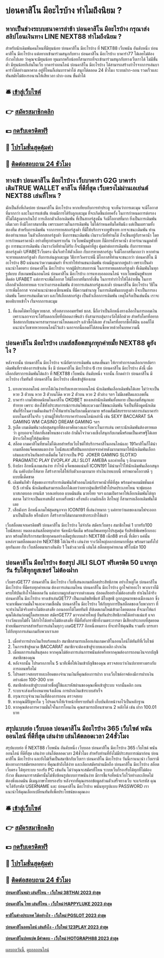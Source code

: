 # บ่อนคาสิโน มีอะไรบ้าง ทำไมถึงนิยม ?
## หากเป็นช่วงระบบธนาคารล่าช้า บ่อนคาสิโน มีอะไรบ้าง กรุณาส่งสลิปโอนเงินทาง LINE NEXT88 ทำไมถึงนิยม ?
สำหรับนักเดิมพันคนไหนที่มีทุนน้อย บ่อนคาสิโน มีอะไรบ้าง ที่ NEXT88 เว็บพนัน อันดับหนึ่ง บ่อนคาสิโน มีอะไรบ้าง แต่อยากเข้ามาร่วมสนุกกับทาง บ่อนคาสิโน มีอะไรบ้าง บาคาร่า77 ได้เลยไม่ต้องกังวลไปเลย ว่าคุณจะมีทุนน้อย ทุนมากหรือน้อยก็สามารถที่จะเข้ามาร่วมสนุกกับทางเว็บเราได้ ไม่มีขั้นต่ำ มีทุนน้อยก็เล่นในเว็บ บาคาร่าออนไลน์ บ่อนคาสิโน มีอะไรบ้าง ได้สามารถสร้างกำไรจากการเล่นบาคาร่าได้อย่างมหาศาล อยู่ที่ไหนก็เล่นบาราค่าได้ สนุกได้ตลอด 24 ชั่วโมง ระบบฝาก-ถอน รวดเร็วและทันสมัยไม่ต้องรอนานให้เสียเวลา ฝาก-ถอน ขั้นต่ำได้

## 🛎 [เข้าสู่เว็บไซต์](https://bit.ly/3SdLNi2)
## 👉 [สมัครสมาชิกคลิก](https://bit.ly/3SdLNi2)
## 💵 [กดรับเครดิตฟรี](https://bit.ly/3dyRKHj)
## 👑 [โปรโมชั่นสุดคุ้มค่า](https://bit.ly/3dyRKHj)
## 📱 [ติดต่อสอบถาม 24 ชัวโมง](https://bit.ly/3dyRKHj)

## ทางเข้า บ่อนคาสิโน มีอะไรบ้าง เว็บบาคาร่า G2G บาคาร่าเติมTRUE WALLET คาสิโน ที่ดีที่สุด เว็บตรงไม่ผ่านเอเย่นต์ NEXT88 เล่นที่ไหน ?
มักเป็นสิ่งที่เกิดบ่อย บ่อนคาสิโน มีอะไรบ้าง หากเทียบกับการทำประตู จะเห็นว่าการเตะมุม จะมีโอกาสที่มากกว่า และในการแข่งขัน ย่อมมีการได้รับลูกเตะมุม ที่จะเกิดขึ้นบ่อยครั้ง ในการกำหนดการต่อรอง ที่ไม่ได้สูงมากเกินไป การเลือกตัวเลือกเดิมพัน ที่เป็นสกอร์สูงนั้น จึงมีโอกาสที่มาก ยิ่งเป็นการเดิมพันเต็มเวลา ยิ่งมีโอกาสมากขึ้น เพราะผลรวมในการเดิมพัน ไม่ได้กำหนดทีมใดทีมนึง แต่เป็นผลรวมทั้งสองทีม
สำหรับการเดิมพัน จากการทายสกอร์สูงต่ำ ที่มีให้บริการจากยูฟ่าเบท การจะชนะเดิมพัน ท่านต้องทำนายผล ในตัวเลือกสกอร์สูงต่ำ ซึ่งการชนะเดิมพัน เงินรางวัลที่ท่านได้ ก็จะขึ้นอยู่กับราคาน้ำ โดยการกำหนดราคาน้ำ อย่างที่ทุกท่านทราบกัน ว่าเว็บพนันยูฟ่าเบท ก็มีการตั้งราคาน้ำ ด้วยจำนวนมูลค่าที่สูง การชนะการเดิมพัน เงินรางวัลที่ท่านได้รับ ก็จะมีมูลค่าที่สูง คุ้มค่าต่อการเดิมพัน กับการทายผลสกอร์สูงต่ำ UFABETเว็บตรง
นั่นจึงทำให้ตัวเลือก กับการทายสกอร์สูง จึงมีโอกาสที่มากกว่า หากท่านจะทายผลสกอร์สูงต่ำ กับการเล่นลูกเตะมุม วิธีการวิเคราะห์นี้ มีโอกาสที่ท่านจะชนะกว่า บ่อนคาสิโน มีอะไรบ้าง 80 แน่นอนว่าความแม่นยำ ที่จะทำให้ท่านชนะเดิมพัน ย่อมมีสูงมากอยู่แล้ว เพราะเป็นคำแนะนำโดยตรง บ่อนคาสิโน มีอะไรบ้าง จากผู้มีประสบการณ์ ในการทายผลสกอร์สูงต่ำ ที่เดิมพันในทุกรูปแบบ กับเกมพนันออนไลน์ บ่อนคาสิโน มีอะไรบ้าง การแทงบอลออนไลน์ จากเว็บพนันยูฟ่าเบท ติดต่อ UFABET
แต่การจะเพิ่มโอกาส ให้มีโอกาสที่มากยิ่งขึ้น ในการทำกำไรให้ได้ง่ายขึ้น ในการเลือกตัวเลือกทายผล ระหว่างการลงเดิมพัน ด้วยการเล่นสกอร์สูงและต่ำ บ่อนคาสิโน มีอะไรบ้าง วิธีในการเพิ่มโอกาส จากคำแนะนำของเซียนพนัน ที่มีความชำนาญ ในการเดิมพันแบบสูงต่ำ ก็จะเป็นการลงเดิมพัน โดยการเล่นเต็มเวลา และให้เลือกสกอร์สูง เป็นตัวเลือกการเดิมพัน เหตุใดจึงเป็นเช่นนั้น เราจะขออธิบายเข้าใจ เริ่มจากการเตะมุม
1. ที่แอดได้พาไปดูหวยธกส. หรือสลากออมทรัพย์ ธกส. นี้ถือว่าเป็นอีกหนึ่งทางเลือกในการออมเงิน เพราะนอกจากจะได้รับดอกเบี้ยที่ปลอดภาษีแล้ว ยังสามารถลุ้นรางวัลได้อีกด้วย สำหรับใครที่อยากซื้อสลากกับธนาคารสามารถดาวน์โหลดแอปฯ แล้วซื้อได้เลย ส่วนใครที่อยากซื้อใต้ดิน แอดก็ได้แนะนำเว็บขายหวยออนไลน์ไว้แล้ว นอกจากนี้แอดก็ได้สอนซื้อหวยด้วยในบทความนี้

## บ่อนคาสิโน มีอะไรบ้าง เกมส์สล็อตสนุกทุกค่ายมั้ย NEXT88 ดูยังไง ?
หลังจากนั้น บ่อนคาสิโน มีอะไรบ้าง จะมีอัตราการเดิมพัน แสดงขึ้นมา ให้เราทำการกดเลือกเรทอัตราเดิมพันที่เราต้องการเข้าเล่น ซึ่ง มี บ่อนคาสิโน มีอะไรบ้าง 6 เรท บ่อนคาสิโน มีอะไรบ้าง ดังนี้
เมื่อเลือกอัตราการเดิมพันได้แล้ว ที่ NEXT88 เว็บพนัน อันดับหนึ่ง จากนั้น ก็กดคำว่า บ่อนคาสิโน มีอะไรบ้าง เริ่มทันที บ่อนคาสิโน มีอะไรบ้าง เพื่อเข้าสู่ห้องเกม
1. แทงหวยออนไลน์ อยากได้เงินง่ายกับแทงหวยออนไลน์ นักเดิมพันเลือกเดิมพันได้เลย ไม่ว่าจะเป็นหวย 3 ตัวบน หวย 3 ตัวบนโต๊ด หวย 2 ตัวบน หวย 2 ตัวล่าง ฯลฯ ไม่มีเลขปิดและเลขอั้น
2. บาคาร่า เกมไพ่ยอดนิยมในคาสิโน OKDBET ของเหล่านักเดิมพันทั้งหลาย เป็นเกมที่สนุกและท้าทาย เพราะ ต้องใช้ทั้งประสบการณ์การเล่นไพ่และดวงมาใช้ขณะเดิมพัน จึงเป็นที่ดึงดูดนักเดิมพันที่รักในความตื่นเต้นเร้าใจให้มาทำเงินกับเกมนี้มากมาย พร้อมสัมผัสบรรยากาศการเล่นบาคาร่าแบบในคาสิโนจริง ๆ ผ่านผู้ให้บริการบาคาร่าออนไลน์เหล่านี้ เช่น SEXY BACCARAT SA GAMING WM CASINO DREAM GAMING ฯลฯ
3. รูเล็ต เกมเดิมพันวงล้อสุดสนุกที่ต้องอาศัยดวงและจังหวะในการเล่น เพราะนักเดิมพันต้องทายผลว่า ลูกบอลจะไปตกที่เลขไหนของวงล้อ ถ้ามั่นใจว่าดวงแข็งก็สนุกกับเกมนี้พร้อมเป็นเศรษฐีได้เลย มีรางวัลใหญ่ให้ลุ้นเพียบ
4. สล็อต เกมคาสิโนที่ขาดไม่ได้เลยสำหรับเว็บไซต์ให้บริการคาสิโนออนไลน์และ 191คาสิโนก็ได้นำเกมสล็อตแจ็คพอตแตกง่าย โบนัสและฟรีสปินออกบ่อยจากค่ายดังมากมายมาให้นักเดิมพันเลือกเล่นและทำเงินกันอย่างเต็มอิ่ม ไม่ว่าจะเป็น PG  JOKER GAMING SLOTXO PRAGMATIC PLAY EVOPLAY JILI SLOT AMEBA และค่ายอื่น ๆ อีกมากมาย
5. ยิงปลา อีกหนึ่งเกมเล่นง่าย กำไรดี แจ็คพอตแน่นที่ ICON191 ได้นำมาไว้ให้นักเดิมพันเลือกสนุกกัน แค่ยิงปลาให้ตาย ก็สร้างรายได้ให้กับตัวเองมากมาย ทำเงินง่ายแบบนี้ อย่าพลาดโอกาสดี ๆ แบบนี้เด็ดขาด
6. เดิมพันกีฬา ที่สุดของการบริการเดิมพันกีฬาออนไลน์กับราคาน้ำที่ดีที่สุด พร้อมค่าคอมมิชชั่นแค่ 0.5 เท่านั้น นักเดิมพันสามารถเลือกได้เลยว่าอยากลุ้นเชียร์กีฬาโปรดประเภทไหน จะฟุตบอล บาสเกตบอล เทนนิส วอลเลย์บอล แบดมินตัน มวยไทย ฯลฯ แถมเปิดราคาให้เลือกเดิมพันได้ทุกตลาด ไม่ว่าจะเป็นแทงสเต็ป แทงครึ่งหน้า ครึ่งหลัง เกมลีกเล็ก ลีกใหญ่ ก็สามารถเลือกเดิมพันได้เลย
7. เสือมังกร อีกหนึ่งเกมไพ่สุดสนุกจาก ICON191 ที่เล่นง่ายมาก ๆ แค่ทายว่าผลของเกมไพ่จะออกมาเป็นฝั่งเสือ หรือมังกร ก็สร้างรายได้มากมายเข้ากระเป๋าได้แล้ว

เว็บสล็อตแจกเครดิตฟรี บ่อนคาสิโน มีอะไรบ้าง ไม่จำกัด สมัครเว็บตรง สมาชิกใหม่ 1 บาทรับ100 โบนัสเยอะ ทดลองเล่นสล็อตทุกค่าย จัดหนักจัดเต็ม พร้อมอัพเดททุกโปรสุดคุ้ม รับสิทธิพิเศษอีกเยอะมาก พร้อมให้บริการสมาชิกทุกคนอย่างเต็มรูปแบบแล้ว NEXT88 เน็ก88 ตรงนี้ ที่เดียว แค่นั้น แหล่งรวมสล็อตแตกง่าย NEXT88 ได้เงินจริง เล่นง่าย รางวัลใหญ่ออกบ่อยมากที่สุด พร้อมรวมทั้งไปลุยกันเลย กับ เว็บสล็อตมาแรงอันดับ 1 ในช่วงเวลานี้ เล่นได้ สล็อตทุกค่ายเกม ฟรีโบนัส 100

## บ่อนคาสิโน มีอะไรบ้าง ข้อสรุป JILI SLOT ฟรีเครดิต 50 แจกทุกวัน รับได้ทุกยูสเซอร์ ไม่ต้องฝาก
เว็บตรงGET77 บ่อนคาสิโน มีอะไรบ้าง เว็บที่เสนอเกมสล็อตประสิทธิภาพ อย่างใหญ่โต บ่อนคาสิโน มีอะไรบ้าง ที่มีครบทุกค่ายเกม ต้องการเล่นเกมไหน บ่อนคาสิโน มีอะไรบ้าง ถูกใจค่ายอะไร พวกเราก็มีครบให้บันเทิงใจได้ตลอดวัน แต่ละเกมถูกส่งมาจากต่างแดน ปลอดภัยอย่างไม่ต้องสงสัย ทำเงินได้จริง บ่อนคาสิโน มีอะไรบ้าง ทางเข้าเล่นGET77 เป็นเกมลิขสิทธิ์แท้ มีใบสุทธิ ถูกกฎหมายของเมืองนอก ซึ่งจะมาเพิ่มความมั่นใจและความเชื่อมั่น บ่อนคาสิโน มีอะไรบ้าง ให้กับทุกการปั่นสล็อตของเว็บพวกเรา ที่จะทำเงินได้จริงอย่างไม่ต้องสงสัย ถอนออกได้โดยทันที อัปเดตเกมใหม่เข้ามาโดยตลอด ที่จะมาให้แก่คุณได้เล่นก่อนผู้ใดสหายเลย สมัครGET77 มาจากค่ายใหญ่ ยืนยันประสิทธิภาพได้อย่างแน่แท้ แจกรางวัลแบบไม่ยั้ง ได้กำไรได้อย่างไม่ต้องสงสัย ที่มีทั้งยังกราฟิกที่งามตระการตา มีเสียงประกอบที่สุดยอด ช่วยเพิ่มอรรถรสสำหรับการเล่นในทุกๆ เกมGET77 อีกหนึ่งหนทาง ที่จะทำให้คุณฟิน รวมทั้ง บรรเทาไปกับทุกการเล่นเกมกับพวกเราเลย
1. เมื่อทำการฝากเงินเรียบร้อยแล้ว สมาชิกสามารถเลือกเล่นเกมคาสิโนออนไลน์ได้ทันทีที่เว็บไซต์
2. ในการเข้าสู่หมวด BACCARAT สมาชิกจะต้องเข้าสู่ระบบและคลิก ฝากเงิน
3. เมื่อผลการเล่นสิ้นสุดลง หากคุณไม่ต้องการเล่นการพนันต่อหรือหากคุณต้องการถอนเงินจากบัญชีสมาชิกของคุณ
4. หลังจากนั้น โปรดรอภายใน 5 นาทีเพื่อให้เงินเข้าบัญชีของคุณ ตรวจสอบว่าเงินปลายทางตรงกับการถอนหรือไม่
5. โปรดตรวจสอบรายละเอียดของจำนวนเงินที่คุณต้องการฝาก บางเว็บไซต์อาจต้องมีการฝากเงินอย่างน้อย 100-300 บาท
6. สมาชิกต้องเข้าสู่ระบบด้วยชื่อผู้ใช้และรหัสผ่านของคุณเพื่อเข้าสู่ระบบ จากนั้นคลิก ถอน
7. ระบบจะส่งเครื่องหมายแจ้งเตือน การฝากเงินเข้าระบบสำเร็จ
8. กรุณาระบุจำนวนเงินที่ต้องการถอน ตรวจสอบ
9. หากคุณมีปัญหาใด ๆ โปรดแจ้งให้เจ้าหน้าที่ทราบทันที เก็บบันทึกหน้าจอไว้เป็นหลักฐาน
10. หากคุณต้องการความมั่นใจในการโอนเงิน คุณสามารถป้อนซาตาน 2 หลักได้ เช่น ฝาก 100.01 บาท

## สรุปแบบย่อ เว็บบอล บ่อนคาสิโน มีอะไรบ้าง 365 เว็บไซต์ พนัน ออนไลน์ ที่ดีที่สุด เล่นง่าย เล่นได้ตลอดเวลา 24ชั่วโมง
สรุปแบบย่อ ที่ NEXT88 เว็บพนัน อันดับหนึ่ง เว็บบอล บ่อนคาสิโน มีอะไรบ้าง 365 เว็บไซต์ พนัน ออนไลน์ ที่ดีที่สุด เล่นง่าย เล่นได้ตลอดเวลา 24ชั่วโมง สำหรับท่านที่ยังไม่มีประสบการณ์มาก่อน บ่อนคาสิโน มีอะไรบ้าง และยังไม่เริ่มเป็นสมาชิกกับเว็บเรา บ่อนคาสิโน มีอะไรบ้าง วันนี้เราแนะนำ เว็บเรามีช่องทางการสมัครหลายทาง ที่คุณเข้าถึงได้ง่าย และเลือกสมัครผ่านมือถือ บ่อนคาสิโน มีอะไรบ้าง สล็อตเว็บตรง ได้ทุกระบบ รองรับ PC เช่นกัน ไม่ว่าคุณจะสมัครที่ไหน ระบบเว็บก็รองรับได้ทุกที่ไม่ต้องกังวล ขั้นตอนการาสมัครนั้นไม่ซับซ้อนรูปแบบการพนันง่าย มีการชี้แจ้งที่หน้าเว็บไว้อย่างละเอียดไม่ต้องพึ่งแอดมิน มีเมนูภาษาไทยรองรับ หลังจากที่คุณกรอกข้อมูลส่วนตัวเสร็จทางเว็บ จะแจ้งรหัส คุณจะได้รับรหัส USERNAME และ บ่อนคาสิโน มีอะไรบ้าง พนันทุกรูปแบบ PASSWORD เราแนะนำให้คุณเลือกเปลี่ยนทันทีเพื่อประโยชน์ของคุณเอง

## 🛎 [เข้าสู่เว็บไซต์](https://bit.ly/3SdLNi2)
## 👉 [สมัครสมาชิกคลิก](https://bit.ly/3SdLNi2)
## 💵 [กดรับเครดิตฟรี](https://bit.ly/3dyRKHj)
## 👑 [โปรโมชั่นสุดคุ้มค่า](https://bit.ly/3dyRKHj)
## 📱 [ติดต่อสอบถาม 24 ชัวโมง](https://bit.ly/3dyRKHj)

#### [บ่อนคาสิโนพม่า เล่นที่ไหน - เว็บใหม่ 38THAI 2023 ล่าสุด](https://atom.io/themes/บ่อนคาสิโนพม่า%20เล่นที่ไหน%20-%20เว็บใหม่%2038thai%202023%20ล่าสุด)
#### [บ่อนคาสิโน ไทย เล่นที่ไหน - เว็บใหม่ HAPPYLUKE 2023 ล่าสุด](https://atom.io/themes/บ่อนคาสิโน%20ไทย%20เล่นที่ไหน%20-%20เว็บใหม่%20happyluke%202023%20ล่าสุด)
#### [คาสิโนต่างประเทศ ได้อย่างไร - เว็บใหม่ PGSLOT 2023 ล่าสุด](https://atom.io/themes/คาสิโนต่างประเทศ%20ได้อย่างไร%20-%20เว็บใหม่%20pgslot%202023%20ล่าสุด)
#### [บ่อนคาสิโนออนไลน์ เล่นยังไง - เว็บใหม่ 123PLAY 2023 ล่าสุด](https://atom.io/themes/บ่อนคาสิโนออนไลน์%20เล่นยังไง%20-%20เว็บใหม่%20123play%202023%20ล่าสุด)
#### [บ่อนคาสิโนปอยเปต มีคำตอบ - เว็บใหม่ HOTGRAPH88 2023 ล่าสุด](https://atom.io/themes/บ่อนคาสิโนปอยเปต%20มีคำตอบ%20-%20เว็บใหม่%20hotgraph88%202023%20ล่าสุด)

[ผลบอลวันนี้](https://siamsport.tv "ผลบอลวันนี้"), [ดูบอลออนไลน์](https://siamsport.tv/ดูบอลสด "ดูบอลออนไลน์")